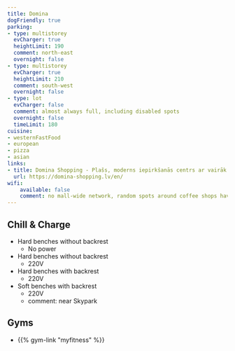 ```yaml
---
title: Domina
dogFriendly: true
parking:
- type: multistorey
  evCharger: true
  heightLimit: 190
  comment: north-east
  overnight: false
- type: multistorey
  evCharger: true
  heightLimit: 210
  comment: south-west
  overnight: false
- type: lot
  evCharger: false
  comment: almost always full, including disabled spots
  overnight: false
  timeLimit: 180
cuisine:
- westernFastFood
- european
- pizza
- asian
links:
- title: Domina Shopping - Plašs, moderns iepirkšanās centrs ar vairāk nekā 170 dažādu preču un pakalpojumu veikaliem!
  url: https://domina-shopping.lv/en/
wifi:
    available: false
    comment: no mall-wide network, random spots around coffee shops have some slow networks with captive portals
---
```


## Chill & Charge
- Hard benches without backrest
    - No power
- Hard benches without backrest
    - 220V
- Hard benches with backrest
    - 220V
- Soft benches with backrest
    - 220V
    - comment: near Skypark

## Gyms
- {{% gym-link "myfitness" %}}
